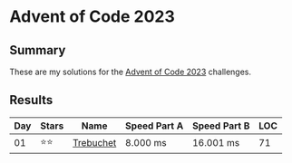 # Advent of Code 2023

## Summary
These are my solutions for the [Advent of Code 2023](https://adventofcode.com/2023) challenges.

## Results

| Day | Stars | Name                                                             | Speed Part A | Speed Part B | LOC |
| --- | ----- | ---------------------------------------------------------------- | ----- | ----- | --- | 
| 01  | ⭐⭐    | [Trebuchet](https://adventofcode.com/2023/day/1)          | 8.000 ms | 16.001 ms | 71 |
